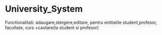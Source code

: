 # University_System
Functionalitati: adaugare,stergere,editare, pentru entitatile student,profesor, facultate, curs +cautare(la student si profesor)
